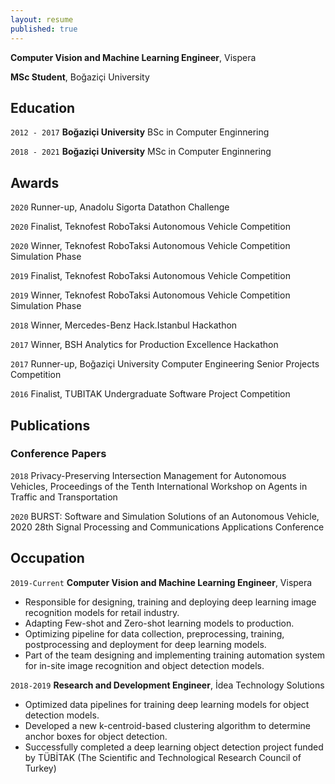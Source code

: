 ```yaml
---
layout: resume
published: true
---
```


__Computer Vision and Machine Learning Engineer__, Vispera

__MSc Student__, Boğaziçi University

## Education

`2012 - 2017`
__Boğaziçi  University__
BSc in Computer Enginnering

`2018 - 2021`
__Boğaziçi  University__
MSc in Computer Enginnering

## Awards

`2020`
Runner-up, Anadolu Sigorta Datathon Challenge

`2020`
Finalist, Teknofest RoboTaksi Autonomous Vehicle Competition

`2020`
Winner, Teknofest RoboTaksi Autonomous Vehicle Competition Simulation Phase

`2019`
Finalist, Teknofest RoboTaksi Autonomous Vehicle Competition

`2019`
Winner, Teknofest RoboTaksi Autonomous Vehicle Competition Simulation Phase

`2018`
Winner, Mercedes-Benz Hack.Istanbul Hackathon

`2017`
Winner, BSH Analytics for Production Excellence Hackathon

`2017`
Runner-up, Boğaziçi University Computer Engineering Senior Projects Competition

`2016`
Finalist, TUBITAK Undergraduate Software Project Competition
## Publications

### Conference Papers

`2018`
Privacy-Preserving Intersection Management for Autonomous Vehicles, Proceedings of the Tenth International Workshop on Agents in Traffic and Transportation

`2020`
BURST: Software and Simulation Solutions of an Autonomous Vehicle, 2020 28th Signal Processing and Communications Applications Conference



## Occupation

`2019-Current`
__Computer Vision and Machine Learning Engineer__, Vispera

- Responsible for designing, training and deploying deep learning image recognition models for retail industry.
- Adapting Few-shot and Zero-shot learning models to production.
- Optimizing pipeline for data collection, preprocessing, training, postprocessing and deployment for deep learning models.
- Part of the team designing and implementing training automation system for in-site image recognition and object detection models.

`2018-2019`
__Research and Development Engineer__, İdea Technology Solutions

- Optimized data pipelines for training deep learning models for object detection models.
- Developed a new k-centroid-based clustering algorithm to determine anchor boxes for object detection.
- Successfully completed a deep learning object detection project funded by TÜBİTAK (The Scientific and Technological Research Council of Turkey)



<!-- ### Footer

Last updated: May 2013 -->
